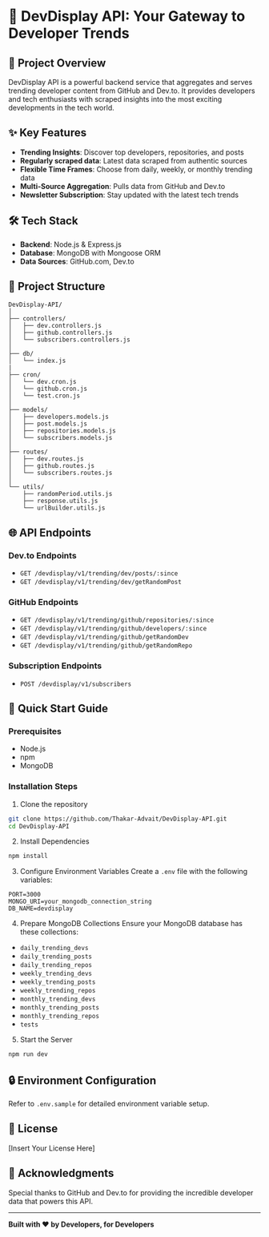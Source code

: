 ﻿
# 🚀 DevDisplay API: Your Gateway to Developer Trends

## 🌟 Project Overview

DevDisplay API is a powerful backend service that aggregates and serves trending developer content from GitHub and Dev.to. It provides developers and tech enthusiasts with scraped insights into the most exciting developments in the tech world.

## ✨ Key Features

-   **Trending Insights**: Discover top developers, repositories, and posts
-   **Regularly scraped data**: Latest data scraped from authentic sources
-   **Flexible Time Frames**: Choose from daily, weekly, or monthly trending data
-   **Multi-Source Aggregation**: Pulls data from GitHub and Dev.to
-   **Newsletter Subscription**: Stay updated with the latest tech trends

## 🛠 Tech Stack

-   **Backend**: Node.js & Express.js
-   **Database**: MongoDB with Mongoose ORM
-   **Data Sources**: GitHub.com, Dev.to

## 📂 Project Structure

```
DevDisplay-API/
│
├── controllers/
│   ├── dev.controllers.js
│   ├── github.controllers.js
│   └── subscribers.controllers.js
│
├── db/
│   └── index.js
|
├── cron/
│   └── dev.cron.js
│   └── github.cron.js
│   └── test.cron.js
│
├── models/
│   ├── developers.models.js
│   ├── post.models.js
│   ├── repositories.models.js
│   └── subscribers.models.js
│
├── routes/
│   ├── dev.routes.js
│   ├── github.routes.js
│   └── subscribers.routes.js
│
└── utils/
    ├── randomPeriod.utils.js
    ├── response.utils.js
    └── urlBuilder.utils.js

```

## 🌐 API Endpoints

### Dev.to Endpoints

-   `GET /devdisplay/v1/trending/dev/posts/:since`
-   `GET /devdisplay/v1/trending/dev/getRandomPost`

### GitHub Endpoints

-   `GET /devdisplay/v1/trending/github/repositories/:since`
-   `GET /devdisplay/v1/trending/github/developers/:since`
-   `GET /devdisplay/v1/trending/github/getRandomDev`
-   `GET /devdisplay/v1/trending/github/getRandomRepo`

### Subscription Endpoints

-   `POST /devdisplay/v1/subscribers`

## 🚀 Quick Start Guide

### Prerequisites

-   Node.js
-   npm
-   MongoDB

### Installation Steps

1.  Clone the repository

```bash
git clone https://github.com/Thakar-Advait/DevDisplay-API.git
cd DevDisplay-API

```

2.  Install Dependencies

```bash
npm install

```

3.  Configure Environment Variables Create a `.env` file with the following variables:

```
PORT=3000
MONGO_URI=your_mongodb_connection_string
DB_NAME=devdisplay

```

4.  Prepare MongoDB Collections Ensure your MongoDB database has these collections:

-   `daily_trending_devs`
-   `daily_trending_posts`
-   `daily_trending_repos`
-   `weekly_trending_devs`
-   `weekly_trending_posts`
-   `weekly_trending_repos`
-   `monthly_trending_devs`
-   `monthly_trending_posts`
-   `monthly_trending_repos`
-   `tests`
5.  Start the Server

```bash
npm run dev

```

## 🔒 Environment Configuration

Refer to `.env.sample` for detailed environment variable setup.

## 📄 License

[Insert Your License Here]

## 🙌 Acknowledgments

Special thanks to GitHub and Dev.to for providing the incredible developer data that powers this API.

----------

**Built with ❤️ by Developers, for Developers**
